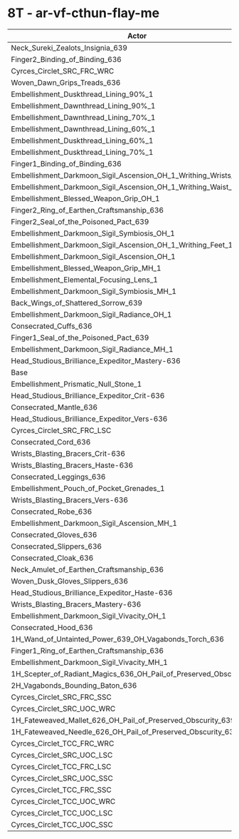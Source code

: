 # 8T - ar-vf-cthun-flay-me
| Actor | DPS | Increase |
|---|:---:|:---:|
|Neck_Sureki_Zealots_Insignia_639|7036628|0.98%|
|Finger2_Binding_of_Binding_636|7030097|0.89%|
|Cyrces_Circlet_SRC_FRC_WRC|7026025|0.83%|
|Woven_Dawn_Grips_Treads_636|7025119|0.82%|
|Embellishment_Duskthread_Lining_90%_1|7024973|0.81%|
|Embellishment_Dawnthread_Lining_90%_1|7023668|0.80%|
|Embellishment_Dawnthread_Lining_70%_1|7012146|0.63%|
|Embellishment_Dawnthread_Lining_60%_1|7011020|0.61%|
|Embellishment_Duskthread_Lining_60%_1|7010956|0.61%|
|Embellishment_Duskthread_Lining_70%_1|7007339|0.56%|
|Finger1_Binding_of_Binding_636|7003554|0.51%|
|Embellishment_Darkmoon_Sigil_Ascension_OH_1_Writhing_Wrists_1|6997907|0.43%|
|Embellishment_Darkmoon_Sigil_Ascension_OH_1_Writhing_Waist_1|6994230|0.37%|
|Embellishment_Blessed_Weapon_Grip_OH_1|6989092|0.30%|
|Finger2_Ring_of_Earthen_Craftsmanship_636|6986976|0.27%|
|Finger2_Seal_of_the_Poisoned_Pact_639|6984936|0.24%|
|Embellishment_Darkmoon_Sigil_Symbiosis_OH_1|6984343|0.23%|
|Embellishment_Darkmoon_Sigil_Ascension_OH_1_Writhing_Feet_1|6981828|0.19%|
|Embellishment_Darkmoon_Sigil_Ascension_OH_1|6980374|0.17%|
|Embellishment_Blessed_Weapon_Grip_MH_1|6979058|0.16%|
|Embellishment_Elemental_Focusing_Lens_1|6973456|0.07%|
|Embellishment_Darkmoon_Sigil_Symbiosis_MH_1|6973424|0.07%|
|Back_Wings_of_Shattered_Sorrow_639|6972880|0.07%|
|Embellishment_Darkmoon_Sigil_Radiance_OH_1|6971345|0.04%|
|Consecrated_Cuffs_636|6971034|0.04%|
|Finger1_Seal_of_the_Poisoned_Pact_639|6968930|0.01%|
|Embellishment_Darkmoon_Sigil_Radiance_MH_1|6968886|0.01%|
|Head_Studious_Brilliance_Expeditor_Mastery-636|6968448|0.00%|
|Base|6968253|0.00%|
|Embellishment_Prismatic_Null_Stone_1|6968024|0.00%|
|Head_Studious_Brilliance_Expeditor_Crit-636|6968016|0.00%|
|Consecrated_Mantle_636|6967728|-0.01%|
|Head_Studious_Brilliance_Expeditor_Vers-636|6967114|-0.02%|
|Cyrces_Circlet_SRC_FRC_LSC|6966293|-0.03%|
|Consecrated_Cord_636|6965752|-0.04%|
|Wrists_Blasting_Bracers_Crit-636|6965484|-0.04%|
|Wrists_Blasting_Bracers_Haste-636|6964556|-0.05%|
|Consecrated_Leggings_636|6964450|-0.05%|
|Embellishment_Pouch_of_Pocket_Grenades_1|6963833|-0.06%|
|Wrists_Blasting_Bracers_Vers-636|6962750|-0.08%|
|Consecrated_Robe_636|6962490|-0.08%|
|Embellishment_Darkmoon_Sigil_Ascension_MH_1|6962378|-0.08%|
|Consecrated_Gloves_636|6962195|-0.09%|
|Consecrated_Slippers_636|6961305|-0.10%|
|Consecrated_Cloak_636|6961274|-0.10%|
|Neck_Amulet_of_Earthen_Craftsmanship_636|6958100|-0.15%|
|Woven_Dusk_Gloves_Slippers_636|6956549|-0.17%|
|Head_Studious_Brilliance_Expeditor_Haste-636|6954200|-0.20%|
|Wrists_Blasting_Bracers_Mastery-636|6954131|-0.20%|
|Embellishment_Darkmoon_Sigil_Vivacity_OH_1|6953321|-0.21%|
|Consecrated_Hood_636|6952916|-0.22%|
|1H_Wand_of_Untainted_Power_639_OH_Vagabonds_Torch_636|6951774|-0.24%|
|Finger1_Ring_of_Earthen_Craftsmanship_636|6951384|-0.24%|
|Embellishment_Darkmoon_Sigil_Vivacity_MH_1|6950905|-0.25%|
|1H_Scepter_of_Radiant_Magics_636_OH_Pail_of_Preserved_Obscurity_639|6940391|-0.40%|
|2H_Vagabonds_Bounding_Baton_636|6934231|-0.49%|
|Cyrces_Circlet_SRC_FRC_SSC|6922528|-0.66%|
|Cyrces_Circlet_SRC_UOC_WRC|6843345|-1.79%|
|1H_Fateweaved_Mallet_626_OH_Pail_of_Preserved_Obscurity_639|6840105|-1.84%|
|1H_Fateweaved_Needle_626_OH_Pail_of_Preserved_Obscurity_639|6834956|-1.91%|
|Cyrces_Circlet_TCC_FRC_WRC|6834369|-1.92%|
|Cyrces_Circlet_SRC_UOC_LSC|6811261|-2.25%|
|Cyrces_Circlet_TCC_FRC_LSC|6801830|-2.39%|
|Cyrces_Circlet_SRC_UOC_SSC|6767117|-2.89%|
|Cyrces_Circlet_TCC_FRC_SSC|6743507|-3.23%|
|Cyrces_Circlet_TCC_UOC_WRC|6715594|-3.63%|
|Cyrces_Circlet_TCC_UOC_LSC|6683082|-4.09%|
|Cyrces_Circlet_TCC_UOC_SSC|6644031|-4.65%|
